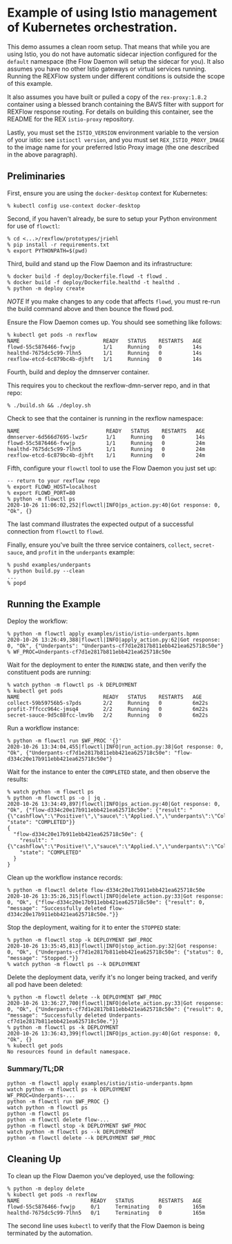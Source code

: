 Example of using Istio management of Kubernetes orchestration.
==============================================================

This demo assumes a clean room setup.  That means that while you are using
Istio, you do not have automatic sidecar injection configured for the `default`
namespace (the Flow Daemon will setup the sidecar for you).  It also assumes you
have no other Istio gateways or virtual services running.  Running the REXFlow
system under different conditions is outside the scope of this example.

It also assumes you have built or pulled a copy of the `rex-proxy:1.8.2`
container using a blessed branch containing the BAVS filter with support for
REXFlow response routing.  For details on building this container, see the
README for the REX `istio-proxy` repository.

Lastly, you must set the `ISTIO_VERSION` environment variable to the version
of your istio: see `istioctl version`, and you must set `REX_ISTIO_PROXY_IMAGE`
to the image name for your preferred Istio Proxy image (the one described in
the above paragraph).

Preliminaries
-------------

First, ensure you are using the `docker-desktop` context for Kubernetes:

```console
% kubectl config use-context docker-desktop
```

Second, if you haven't already, be sure to setup your Python environment for use
of `flowctl`:

```console
% cd <...>/rexflow/prototypes/jriehl
% pip install -r requirements.txt
% export PYTHONPATH=$(pwd)
```

Third, build and stand up the Flow Daemon and its infrastructure:

```console
% docker build -f deploy/Dockerfile.flowd -t flowd .
% docker build -f deploy/Dockerfile.healthd -t healthd .
% python -m deploy create
```
*NOTE* If you make changes to any code that affects `flowd`, you must re-run the
build command above and then bounce the flowd pod.

Ensure the Flow Daemon comes up.  You should see something like follows:

```console
% kubectl get pods -n rexflow
NAME                           READY   STATUS    RESTARTS   AGE
flowd-55c5876466-fvwjp         1/1     Running   0          14s
healthd-7675dc5c99-7lhn5       1/1     Running   0          14s
rexflow-etcd-6c879bc4b-djhft   1/1     Running   0          14s
```
Fourth, build and deploy the dmnserver container.

This requires you to checkout the rexflow-dmn-server repo, and in that repo:

```
% ./build.sh && ./deploy.sh

```
Check to see that the container is running in the rexflow namespace:

```
NAME                            READY   STATUS    RESTARTS   AGE
dmnserver-6d566d7695-lwz5r      1/1     Running   0          14s
flowd-55c5876466-fvwjp          1/1     Running   0          24m
healthd-7675dc5c99-7lhn5        1/1     Running   0          24m
rexflow-etcd-6c879bc4b-djhft    1/1     Running   0          24m

```

Fifth, configure your `flowctl` tool to use the Flow Daemon you just set up:

```console
-- return to your rexflow repo
% export FLOWD_HOST=localhost
% export FLOWD_PORT=80
% python -m flowctl ps
2020-10-26 11:06:02,252|flowctl|INFO|ps_action.py:40|Got response: 0, "Ok", {}
```

The last command illustrates the expected output of a successful connection from
`flowctl` to `flowd`.

Finally, ensure you've built the three service containers, `collect`,
`secret-sauce`, and `profit` in the `underpants` example:

```console
% pushd examples/underpants
% python build.py --clean
...
% popd
```

Running the Example
-------------------

Deploy the workflow:

```console
% python -m flowctl apply examples/istio/istio-underpants.bpmn
2020-10-26 13:26:49,388|flowctl|INFO|apply_action.py:62|Got response: 0, "Ok", {"Underpants": "Underpants-cf7d1e2817b811ebb421ea625718c50e"}
% WF_PROC=Underpants-cf7d1e2817b811ebb421ea625718c50e
```

Wait for the deployment to enter the `RUNNING` state, and then verify the
constituent pods are running:

```console
% watch python -m flowctl ps -k DEPLOYMENT
% kubectl get pods
NAME                           READY   STATUS    RESTARTS   AGE
collect-59b59756b5-s7pds       2/2     Running   0          6m22s
profit-7ffccc964c-jmsq4        2/2     Running   0          6m22s
secret-sauce-9d5c88fcc-lmv9b   2/2     Running   0          6m22s
```

Run a workflow instance:

```console
% python -m flowctl run $WF_PROC '{}'
2020-10-26 13:34:04,455|flowctl|INFO|run_action.py:38|Got response: 0, "Ok", {"Underpants-cf7d1e2817b811ebb421ea625718c50e": "flow-d334c20e17b911ebb421ea625718c50e"}
```

Wait for the instance to enter the `COMPLETED` state, and then observe the
results:

```console
% watch python -m flowctl ps
% python -m flowctl ps -o | jq .
2020-10-26 13:34:49,897|flowctl|INFO|ps_action.py:40|Got response: 0, "Ok", {"flow-d334c20e17b911ebb421ea625718c50e": {"result": "{\"cashflow\":\"Positive!\",\"sauce\":\"Applied.\",\"underpants\":\"Collected.\"}\n", "state": "COMPLETED"}}
{
  "flow-d334c20e17b911ebb421ea625718c50e": {
    "result": "{\"cashflow\":\"Positive!\",\"sauce\":\"Applied.\",\"underpants\":\"Collected.\"}\n",
    "state": "COMPLETED"
  }
}
```

Clean up the workflow instance records:

```console
% python -m flowctl delete flow-d334c20e17b911ebb421ea625718c50e
2020-10-26 13:35:26,315|flowctl|INFO|delete_action.py:33|Got response: 0, "Ok", {"flow-d334c20e17b911ebb421ea625718c50e": {"result": 0, "message": "Successfully deleted flow-d334c20e17b911ebb421ea625718c50e."}}
```

Stop the deployment, waiting for it to enter the `STOPPED` state:

```console
% python -m flowctl stop -k DEPLOYMENT $WF_PROC
2020-10-26 13:35:45,813|flowctl|INFO|stop_action.py:32|Got response: 0, "Ok", {"Underpants-cf7d1e2817b811ebb421ea625718c50e": {"status": 0, "message": "Stopped."}}
% watch python -m flowctl ps --k DEPLOYMENT
```

Delete the deployment data, verify it's no longer being tracked, and verify all
pod have been deleted:

```console
% python -m flowctl delete --k DEPLOYMENT $WF_PROC
2020-10-26 13:36:27,700|flowctl|INFO|delete_action.py:33|Got response: 0, "Ok", {"Underpants-cf7d1e2817b811ebb421ea625718c50e": {"result": 0, "message": "Successfully deleted Underpants-cf7d1e2817b811ebb421ea625718c50e."}}
% python -m flowctl ps -k DEPLOYMENT
2020-10-26 13:36:43,399|flowctl|INFO|ps_action.py:40|Got response: 0, "Ok", {}
% kubectl get pods
No resources found in default namespace.
```

### Summary/TL;DR

```console
python -m flowctl apply examples/istio/istio-underpants.bpmn
watch python -m flowctl ps -k DEPLOYMENT
WF_PROC=Underpants-...
python -m flowctl run $WF_PROC {}
watch python -m flowctl ps
python -m flowctl ps
python -m flowctl delete flow-...
python -m flowctl stop -k DEPLOYMENT $WF_PROC
watch python -m flowctl ps --k DEPLOYMENT
python -m flowctl delete --k DEPLOYMENT $WF_PROC
```

Cleaning Up
-----------

To clean up the Flow Daemon you've deployed, use the following:

```console
% python -m deploy delete
% kubectl get pods -n rexflow
NAME                       READY   STATUS        RESTARTS   AGE
flowd-55c5876466-fvwjp     0/1     Terminating   0          165m
healthd-7675dc5c99-7lhn5   0/1     Terminating   0          165m
```
The second line uses `kubectl` to verify that the Flow Daemon is being
terminated by the automation.
